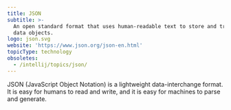 ```yaml
---
title: JSON
subtitle: >-
  An open standard format that uses human-readable text to store and transmit
  data objects.
logo: json.svg
website: 'https://www.json.org/json-en.html'
topicType: technology
obsoletes:
  - /intellij/topics/json/
---
```


JSON (JavaScript Object Notation) is a lightweight data-interchange format. It is easy for humans to read and write, and it is easy for machines to parse and generate.

